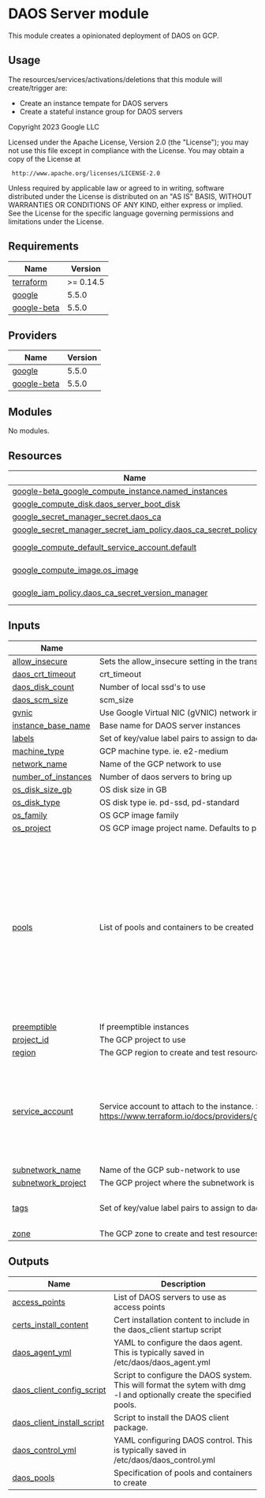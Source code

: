 # DAOS Server module

This module creates a opinionated deployment of DAOS on GCP.

## Usage

The resources/services/activations/deletions that this module will create/trigger are:
- Create an instance tempate for DAOS servers
- Create a stateful instance group for DAOS servers

<!-- BEGINNING OF PRE-COMMIT-TERRAFORM DOCS HOOK -->
Copyright 2023 Google LLC

Licensed under the Apache License, Version 2.0 (the "License");
you may not use this file except in compliance with the License.
You may obtain a copy of the License at

     http://www.apache.org/licenses/LICENSE-2.0

Unless required by applicable law or agreed to in writing, software
distributed under the License is distributed on an "AS IS" BASIS,
WITHOUT WARRANTIES OR CONDITIONS OF ANY KIND, either express or implied.
See the License for the specific language governing permissions and
limitations under the License.

## Requirements

| Name | Version |
|------|---------|
| <a name="requirement_terraform"></a> [terraform](#requirement\_terraform) | >= 0.14.5 |
| <a name="requirement_google"></a> [google](#requirement\_google) | 5.5.0 |
| <a name="requirement_google-beta"></a> [google-beta](#requirement\_google-beta) | 5.5.0 |

## Providers

| Name | Version |
|------|---------|
| <a name="provider_google"></a> [google](#provider\_google) | 5.5.0 |
| <a name="provider_google-beta"></a> [google-beta](#provider\_google-beta) | 5.5.0 |

## Modules

No modules.

## Resources

| Name | Type |
|------|------|
| [google-beta_google_compute_instance.named_instances](https://registry.terraform.io/providers/hashicorp/google-beta/5.5.0/docs/resources/google_compute_instance) | resource |
| [google_compute_disk.daos_server_boot_disk](https://registry.terraform.io/providers/hashicorp/google/5.5.0/docs/resources/compute_disk) | resource |
| [google_secret_manager_secret.daos_ca](https://registry.terraform.io/providers/hashicorp/google/5.5.0/docs/resources/secret_manager_secret) | resource |
| [google_secret_manager_secret_iam_policy.daos_ca_secret_policy](https://registry.terraform.io/providers/hashicorp/google/5.5.0/docs/resources/secret_manager_secret_iam_policy) | resource |
| [google_compute_default_service_account.default](https://registry.terraform.io/providers/hashicorp/google/5.5.0/docs/data-sources/compute_default_service_account) | data source |
| [google_compute_image.os_image](https://registry.terraform.io/providers/hashicorp/google/5.5.0/docs/data-sources/compute_image) | data source |
| [google_iam_policy.daos_ca_secret_version_manager](https://registry.terraform.io/providers/hashicorp/google/5.5.0/docs/data-sources/iam_policy) | data source |

## Inputs

| Name | Description | Type | Default | Required |
|------|-------------|------|---------|:--------:|
| <a name="input_allow_insecure"></a> [allow\_insecure](#input\_allow\_insecure) | Sets the allow\_insecure setting in the transport\_config section of the daos\_*.yml files | `bool` | `false` | no |
| <a name="input_daos_crt_timeout"></a> [daos\_crt\_timeout](#input\_daos\_crt\_timeout) | crt\_timeout | `number` | `300` | no |
| <a name="input_daos_disk_count"></a> [daos\_disk\_count](#input\_daos\_disk\_count) | Number of local ssd's to use | `number` | `16` | no |
| <a name="input_daos_scm_size"></a> [daos\_scm\_size](#input\_daos\_scm\_size) | scm\_size | `number` | `200` | no |
| <a name="input_gvnic"></a> [gvnic](#input\_gvnic) | Use Google Virtual NIC (gVNIC) network interface | `bool` | `false` | no |
| <a name="input_instance_base_name"></a> [instance\_base\_name](#input\_instance\_base\_name) | Base name for DAOS server instances | `string` | `"daos-server"` | no |
| <a name="input_labels"></a> [labels](#input\_labels) | Set of key/value label pairs to assign to daos-server instances | `any` | `{}` | no |
| <a name="input_machine_type"></a> [machine\_type](#input\_machine\_type) | GCP machine type. ie. e2-medium | `string` | `"n2-custom-36-215040"` | no |
| <a name="input_network_name"></a> [network\_name](#input\_network\_name) | Name of the GCP network to use | `string` | `"default"` | no |
| <a name="input_number_of_instances"></a> [number\_of\_instances](#input\_number\_of\_instances) | Number of daos servers to bring up | `number` | `4` | no |
| <a name="input_os_disk_size_gb"></a> [os\_disk\_size\_gb](#input\_os\_disk\_size\_gb) | OS disk size in GB | `number` | `20` | no |
| <a name="input_os_disk_type"></a> [os\_disk\_type](#input\_os\_disk\_type) | OS disk type ie. pd-ssd, pd-standard | `string` | `"pd-ssd"` | no |
| <a name="input_os_family"></a> [os\_family](#input\_os\_family) | OS GCP image family | `string` | `"daos-server-hpc-rocky-8"` | no |
| <a name="input_os_project"></a> [os\_project](#input\_os\_project) | OS GCP image project name. Defaults to project\_id if null. | `string` | `null` | no |
| <a name="input_pools"></a> [pools](#input\_pools) | List of pools and containers to be created | <pre>list(object({<br>    name       = string<br>    size       = string<br>    tier_ratio = number<br>    user       = string<br>    group      = string<br>    acls       = list(string)<br>    properties = map(any)<br>    containers = list(object({<br>      name            = string<br>      type            = string<br>      user            = string<br>      group           = string<br>      acls            = list(string)<br>      properties      = map(any)<br>      user_attributes = map(any)<br>    }))<br>  }))</pre> | `[]` | no |
| <a name="input_preemptible"></a> [preemptible](#input\_preemptible) | If preemptible instances | `string` | `false` | no |
| <a name="input_project_id"></a> [project\_id](#input\_project\_id) | The GCP project to use | `string` | n/a | yes |
| <a name="input_region"></a> [region](#input\_region) | The GCP region to create and test resources in | `string` | n/a | yes |
| <a name="input_service_account"></a> [service\_account](#input\_service\_account) | Service account to attach to the instance. See https://www.terraform.io/docs/providers/google/r/compute_instance_template.html#service_account. | <pre>object({<br>    email  = string,<br>    scopes = set(string)<br>  })</pre> | <pre>{<br>  "email": null,<br>  "scopes": [<br>    "https://www.googleapis.com/auth/devstorage.read_only",<br>    "https://www.googleapis.com/auth/logging.write",<br>    "https://www.googleapis.com/auth/monitoring.write",<br>    "https://www.googleapis.com/auth/servicecontrol",<br>    "https://www.googleapis.com/auth/service.management.readonly",<br>    "https://www.googleapis.com/auth/trace.append",<br>    "https://www.googleapis.com/auth/cloud-platform"<br>  ]<br>}</pre> | no |
| <a name="input_subnetwork_name"></a> [subnetwork\_name](#input\_subnetwork\_name) | Name of the GCP sub-network to use | `string` | `"default"` | no |
| <a name="input_subnetwork_project"></a> [subnetwork\_project](#input\_subnetwork\_project) | The GCP project where the subnetwork is defined | `string` | `null` | no |
| <a name="input_tags"></a> [tags](#input\_tags) | Set of key/value label pairs to assign to daos-server instances | `list(any)` | <pre>[<br>  "daos-server"<br>]</pre> | no |
| <a name="input_zone"></a> [zone](#input\_zone) | The GCP zone to create and test resources in | `string` | n/a | yes |

## Outputs

| Name | Description |
|------|-------------|
| <a name="output_access_points"></a> [access\_points](#output\_access\_points) | List of DAOS servers to use as access points |
| <a name="output_certs_install_content"></a> [certs\_install\_content](#output\_certs\_install\_content) | Cert installation content to include in the daos\_client startup script |
| <a name="output_daos_agent_yml"></a> [daos\_agent\_yml](#output\_daos\_agent\_yml) | YAML to configure the daos agent. This is typically saved in /etc/daos/daos\_agent.yml |
| <a name="output_daos_client_config_script"></a> [daos\_client\_config\_script](#output\_daos\_client\_config\_script) | Script to configure the DAOS system. This will format the sytem with dmg -l and optionally create the specified pools. |
| <a name="output_daos_client_install_script"></a> [daos\_client\_install\_script](#output\_daos\_client\_install\_script) | Script to install the DAOS client package. |
| <a name="output_daos_control_yml"></a> [daos\_control\_yml](#output\_daos\_control\_yml) | YAML configuring DAOS control. This is typically saved in /etc/daos/daos\_control.yml |
| <a name="output_daos_pools"></a> [daos\_pools](#output\_daos\_pools) | Specification of pools and containers to create |
<!-- END OF PRE-COMMIT-TERRAFORM DOCS HOOK -->
